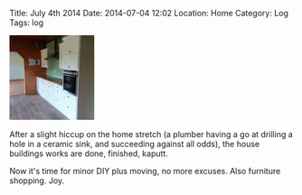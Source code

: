 Title: July 4th 2014
Date: 2014-07-04 12:02
Location: Home
Category: Log
Tags: log

<a href="/images/20140703-kitchen.jpg">![Kitchen](/images/thumbs/thumbnail_square/20140703-kitchen.jpg)</a>

After a slight hiccup on the home stretch (a plumber having a go at drilling a hole in a ceramic sink, and succeeding against all odds), the house buildings works are done, finished, kaputt.

Now it's time for minor DIY plus moving, no more excuses. Also furniture shopping. Joy.
